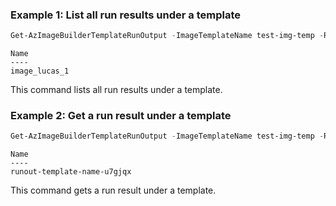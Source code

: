 ### Example 1: List all run results under a template
```powershell
Get-AzImageBuilderTemplateRunOutput -ImageTemplateName test-img-temp -ResourceGroupName bez-rg
```

```output
Name          
----          
image_lucas_1 
```

This command lists all run results under a template.

### Example 2: Get a run result under a template
```powershell
Get-AzImageBuilderTemplateRunOutput -ImageTemplateName test-img-temp -ResourceGroupName bez-rg -Name runout-template-name-u7gjq
```

```output
Name                       
----                       
runout-template-name-u7gjqx
```
This command gets a run result under a template.

